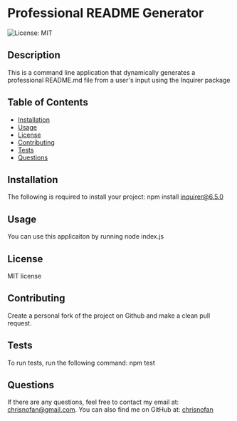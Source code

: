 # Professional README Generator
![License: MIT](https://img.shields.io/badge/License-MIT-yellow.svg)

## Description
This is a command line application that dynamically generates a professional README.md file from a user's input using the Inquirer package

## Table of Contents
* [Installation](#installation)
* [Usage](#usage)
* [License](#license)
* [Contributing](#contributing)
* [Tests](#tests)
* [Questions](#questions)

## Installation
The following is required to install your project: npm install inquirer@6.5.0

## Usage
You can use this applicaiton by running node index.js

## License
MIT license

## Contributing
Create a personal fork of the project on Github and make a clean pull request.

## Tests
To run tests, run the following command: npm test

## Questions
If there are any questions, feel free to contact my email at: chrisnofan@gmail.com.
You can also find me on GitHub at: [chrisnofan](https://www.github.com/chrisnofan)





